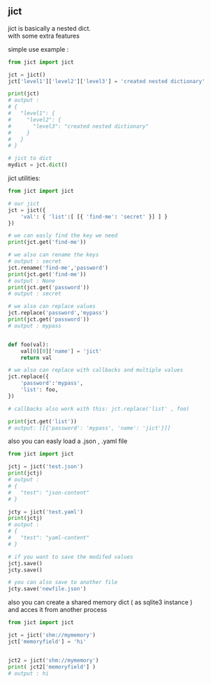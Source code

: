 ## jict
jict is basically a nested dict.  
with some extra features  

simple use example :

```python
from jict import jict

jct = jict()
jct['level1']['level2']['level3'] = 'created nested dictionary'

print(jct)
# output :
# {
#   "level1": {
#     "level2": {
#       "level3": "created nested dictionary"
#     }
#   }
# }

# jict to dict
mydict = jct.dict()

```

jict utilities:
```python
from jict import jict

# our jict
jct = jict({
    'val': { 'list':[ [{ 'find-me': 'secret' }] ] }
})

# we can easly find the key we need
print(jct.get('find-me'))

# we also can rename the keys
# output : secret
jct.rename('find-me','password')
print(jct.get('find-me'))
# output : None
print(jct.get('password'))
# output : secret

# we also can replace values
jct.replace('password','mypass')
print(jct.get('password'))
# output : mypass


def foo(val):
    val[0][0]['name'] = 'jict'
    return val

# we also can replace with callbacks and multiple values
jct.replace({
    'password':'mypass',
    'list': foo,
})

# callbacks also work with this: jct.replace('list' , foo)

print(jct.get('list'))
# output: [[{'password': 'mypass', 'name': 'jict'}]]


```

also you can easly load a .json , .yaml file

```python
from jict import jict

jctj = jict('test.json')
print(jctj)
# output :
# {
#   "test": "json-content"
# }

jcty = jict('test.yaml')
print(jctj)
# output :
# {
#   "test": "yaml-content"
# }

# if you want to save the modifed values
jctj.save()
jcty.save()

# you can also save to another file
jcty.save('newfile.json')


```
also you can create a shared memory dict ( as sqlite3 instance )  
and acces it from another process
```python
from jict import jict

jct = jict('shm://mymemory')
jct['memoryfield'] = 'hi'


jct2 = jict('shm://mymemory')
print( jct2['memoryfield'] )
# output : hi


```
